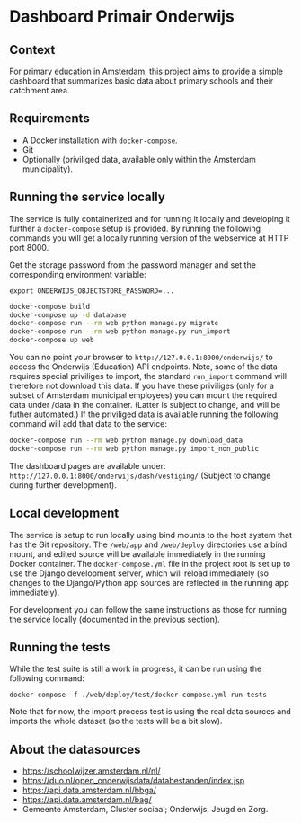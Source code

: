 # Dashboard Primair Onderwijs
## Context
For primary education in Amsterdam, this project aims to provide a simple
dashboard that summarizes basic data about primary schools and their
catchment area.

## Requirements
* A Docker installation with `docker-compose`.
* Git
* Optionally (priviliged data, available only within the Amsterdam municipality).


## Running the service locally
The service is fully containerized and for running it locally and developing
it further a `docker-compose` setup is provided. By running the following
commands you will get a locally running version of the webservice at HTTP port
8000.

Get the storage password from the password manager and set the corresponding environment variable:

    export ONDERWIJS_OBJECTSTORE_PASSWORD=...

```bash
docker-compose build
docker-compose up -d database
docker-compose run --rm web python manage.py migrate
docker-compose run --rm web python manage.py run_import
docker-compose up web
```

You can no point your browser to `http://127.0.0.1:8000/onderwijs/` to access
the Onderwijs (Education) API endpoints. Note, some of the data requires
special priviliges to import, the standard `run_import` command will therefore
not download this data. If you have these priviliges (only for a subset of
Amsterdam municipal employees) you can mount the required data under /data in
the container. (Latter is subject to change, and will be futher automated.)
If the priviliged data is available running the following command will add that
data to the service:

```bash
docker-compose run --rm web python manage.py download_data
docker-compose run --rm web python manage.py import_non_public
```

The dashboard pages are available under:
`http://127.0.0.1:8000/onderwijs/dash/vestiging/` (Subject to change during
further development).

## Local development
The service is setup to run locally using bind mounts to the host system
that has the Git repository. The `/web/app` and `/web/deploy` directories
use a bind mount, and edited source will be available immediately in the
running Docker container. The `docker-compose.yml` file in the project
root is set up to use the Django development server, which will reload
immediately (so changes to the Django/Python app sources are reflected in
the running app immediately).

For development you can follow the same instructions as those for running
the service locally (documented in the previous section).


## Running the tests
While the test suite is still a work in progress, it can be run using the
following command:

```
docker-compose -f ./web/deploy/test/docker-compose.yml run tests
```

Note that for now, the import process test is using the real data sources
and imports the whole dataset (so the tests will be a bit slow).


## About the datasources
* https://schoolwijzer.amsterdam.nl/nl/
* https://duo.nl/open_onderwijsdata/databestanden/index.jsp
* https://api.data.amsterdam.nl/bbga/
* https://api.data.amsterdam.nl/bag/
* Gemeente Amsterdam, Cluster sociaal; Onderwijs, Jeugd en Zorg.
